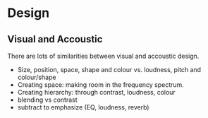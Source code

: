 # Design

## Visual and Accoustic 

There are lots of similarities between visual and accoustic design.

- Size, position, space, shape and colour vs. loudness, pitch and colour/shape
- Creating space: making room in the frequency spectrum.
- Creating hierarchy: through contrast, loudness, colour
- blending vs contrast
- subtract to emphasize (EQ, loudness, reverb)
